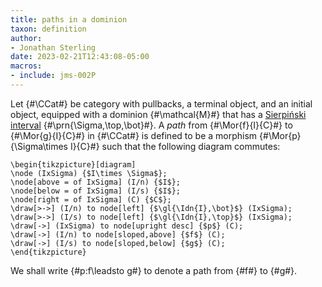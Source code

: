 ```yaml
---
title: paths in a dominion
taxon: definition
author:
- Jonathan Sterling
date: 2023-02-21T12:43:08-05:00
macros: 
- include: jms-002P
---
```


Let {#\CCat#} be category with pullbacks, a terminal object, and an initial object, equipped with a dominion {#\mathcal{M}#} that has a [Sierpiński interval](jms-002P) {#\prn{\Sigma,\top,\bot}#}. A *path* from {#\Mor{f}{I}{C}#} to {#\Mor{g}{I}{C}#} in {#\CCat#} is defined to be a morphism {#\Mor{p}{\Sigma\times I}{C}#} such that the following diagram commutes:

```render-latex
\begin{tikzpicture}[diagram]
\node (IxSigma) {$I\times \Sigma$};
\node[above = of IxSigma] (I/n) {$I$};
\node[below = of IxSigma] (I/s) {$I$};
\node[right = of IxSigma] (C) {$C$};
\draw[>->] (I/n) to node[left] {$\gl{\Idn{I},\bot}$} (IxSigma);
\draw[>->] (I/s) to node[left] {$\gl{\Idn{I},\top}$} (IxSigma);
\draw[->] (IxSigma) to node[upright desc] {$p$} (C);
\draw[->] (I/n) to node[sloped,above] {$f$} (C);
\draw[->] (I/s) to node[sloped,below] {$g$} (C);
\end{tikzpicture}
```

We shall write {#p:f\leadsto g#} to denote a path from {#f#} to {#g#}.
